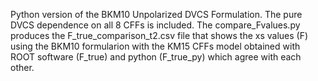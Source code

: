 Python version of the BKM10 Unpolarized DVCS Formulation. The pure DVCS dependence on all 8 CFFs is included.
The compare_Fvalues.py produces the F_true_comparison_t2.csv file that shows the xs values (F) using the BKM10 formularion with the KM15 CFFs model obtained with ROOT software (F_true) and python (F_true_py) which agree with each other.
